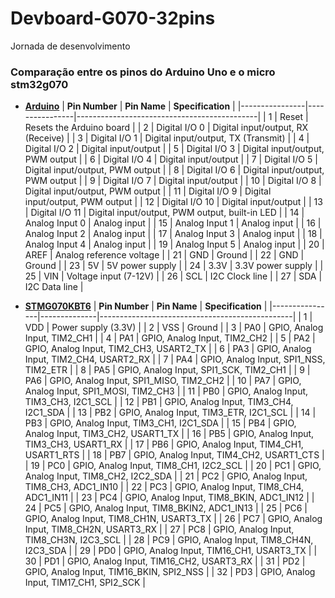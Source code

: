 # Devboard-G070-32pins
Jornada de desenvolvimento 

### Comparação entre os pinos do Arduino Uno e o micro stm32g070

- **[Arduino](https://docs.arduino.cc/hardware/uno-rev3/)**
  | **Pin Number** | **Pin Name**   | **Specification**                            |
  |----------------|----------------|---------------------------------------------|
  | 1              | Reset          | Resets the Arduino board                    |
  | 2              | Digital I/O 0  | Digital input/output, RX (Receive)          |
  | 3              | Digital I/O 1  | Digital input/output, TX (Transmit)         |
  | 4              | Digital I/O 2  | Digital input/output                        |
  | 5              | Digital I/O 3  | Digital input/output, PWM output            |
  | 6              | Digital I/O 4  | Digital input/output                        |
  | 7              | Digital I/O 5  | Digital input/output, PWM output            |
  | 8              | Digital I/O 6  | Digital input/output, PWM output            |
  | 9              | Digital I/O 7  | Digital input/output                        |
  | 10             | Digital I/O 8  | Digital input/output, PWM output            |
  | 11             | Digital I/O 9  | Digital input/output, PWM output            |
  | 12             | Digital I/O 10 | Digital input/output                        |
  | 13             | Digital I/O 11 | Digital input/output, PWM output, built-in LED |
  | 14             | Analog Input 0 | Analog input                                |
  | 15             | Analog Input 1 | Analog input                                |
  | 16             | Analog Input 2 | Analog input                                |
  | 17             | Analog Input 3 | Analog input                                |
  | 18             | Analog Input 4 | Analog input                                |
  | 19             | Analog Input 5 | Analog input                                |
  | 20             | AREF           | Analog reference voltage                    |
  | 21             | GND            | Ground                                      |
  | 22             | GND            | Ground                                      |
  | 23             | 5V             | 5V power supply                             |
  | 24             | 3.3V           | 3.3V power supply                           |
  | 25             | VIN            | Voltage input (7-12V)                       |
  | 26             | SCL            | I2C Clock line                              |
  | 27             | SDA            | I2C Data line                               |

- **[STMG070KBT6](https://www.st.com/resource/en/datasheet/stm32g070rb.pdf)**
  | **Pin Number** | **Pin Name** | **Specification**                              |
  |----------------|--------------|------------------------------------------------|
  | 1              | VDD           | Power supply (3.3V)                            |
  | 2              | VSS           | Ground                                         |
  | 3              | PA0           | GPIO, Analog Input, TIM2_CH1                   |
  | 4              | PA1           | GPIO, Analog Input, TIM2_CH2                   |
  | 5              | PA2           | GPIO, Analog Input, TIM2_CH3, USART2_TX        |
  | 6              | PA3           | GPIO, Analog Input, TIM2_CH4, USART2_RX        |
  | 7              | PA4           | GPIO, Analog Input, SPI1_NSS, TIM2_ETR         |
  | 8              | PA5           | GPIO, Analog Input, SPI1_SCK, TIM2_CH1         |
  | 9              | PA6           | GPIO, Analog Input, SPI1_MISO, TIM2_CH2        |
  | 10             | PA7           | GPIO, Analog Input, SPI1_MOSI, TIM2_CH3        |
  | 11             | PB0           | GPIO, Analog Input, TIM3_CH3, I2C1_SCL         |
  | 12             | PB1           | GPIO, Analog Input, TIM3_CH4, I2C1_SDA         |
  | 13             | PB2           | GPIO, Analog Input, TIM3_ETR, I2C1_SCL         |
  | 14             | PB3           | GPIO, Analog Input, TIM3_CH1, I2C1_SDA         |
  | 15             | PB4           | GPIO, Analog Input, TIM3_CH2, USART1_TX        |
  | 16             | PB5           | GPIO, Analog Input, TIM3_CH3, USART1_RX        |
  | 17             | PB6           | GPIO, Analog Input, TIM4_CH1, USART1_RTS       |
  | 18             | PB7           | GPIO, Analog Input, TIM4_CH2, USART1_CTS       |
  | 19             | PC0           | GPIO, Analog Input, TIM8_CH1, I2C2_SCL         |
  | 20             | PC1           | GPIO, Analog Input, TIM8_CH2, I2C2_SDA         |
  | 21             | PC2           | GPIO, Analog Input, TIM8_CH3, ADC1_IN10        |
  | 22             | PC3           | GPIO, Analog Input, TIM8_CH4, ADC1_IN11        |
  | 23             | PC4           | GPIO, Analog Input, TIM8_BKIN, ADC1_IN12       |
  | 24             | PC5           | GPIO, Analog Input, TIM8_BKIN2, ADC1_IN13      |
  | 25             | PC6           | GPIO, Analog Input, TIM8_CH1N, USART3_TX       |
  | 26             | PC7           | GPIO, Analog Input, TIM8_CH2N, USART3_RX       |
  | 27             | PC8           | GPIO, Analog Input, TIM8_CH3N, I2C3_SCL        |
  | 28             | PC9           | GPIO, Analog Input, TIM8_CH4N, I2C3_SDA        |
  | 29             | PD0           | GPIO, Analog Input, TIM16_CH1, USART3_TX       |
  | 30             | PD1           | GPIO, Analog Input, TIM16_CH2, USART3_RX       |
  | 31             | PD2           | GPIO, Analog Input, TIM16_BKIN, SPI2_NSS       |
  | 32             | PD3           | GPIO, Analog Input, TIM17_CH1, SPI2_SCK        |
